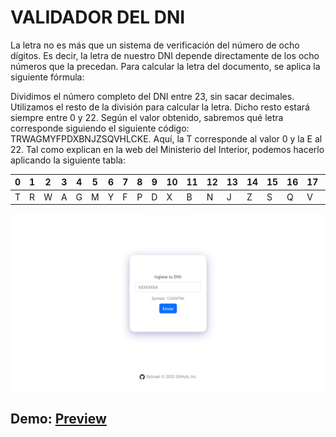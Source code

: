 # VALIDADOR DEL DNI

La letra no es más que un sistema de verificación del número de ocho dígitos. Es decir, la letra de nuestro DNI depende directamente de los ocho números que la precedan. Para calcular la letra del documento, se aplica la siguiente fórmula:

Dividimos el número completo del DNI entre 23, sin sacar decimales.
Utilizamos el resto de la división para calcular la letra. Dicho resto estará siempre entre 0 y 22.
Según el valor obtenido, sabremos qué letra corresponde siguiendo el siguiente código: TRWAGMYFPDXBNJZSQVHLCKE. Aquí, la T corresponde al valor 0 y la E al 22.
Tal como explican en la web del Ministerio del Interior, podemos hacerlo aplicando la siguiente tabla:
 
| 0 | 1 | 2 | 3 | 4 | 5 | 6 | 7 | 8 | 9 | 10 | 11 | 12 | 13 | 14 | 15 | 16 | 17 | 18 | 19 | 20 | 21 | 22 |
|---|---|---|---|---|---|---|---|---|---|----|----|----|----|----|----|----|----|----|----|----|----|----|
| T | R | W | A | G | M | Y | F | P | D | X  | B  | N  | J  | Z  | S  | Q  | V  | H  | L  | C  | K  | E  |

<img src="./public/DNI%20DEMO.png" alt="DNI DEMO PREVIEW" />

## Demo: [Preview](https://vercel.app/)

